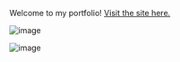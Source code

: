 Welcome to my portfolio! [Visit the site here.](https://mellyeliu.online)

![image](https://github.com/user-attachments/assets/78e4705d-de73-45dd-b79a-89eb56e5bedc)

![image](https://github.com/user-attachments/assets/51d6b406-c7a4-4518-9fc6-5bee62104cdb)
